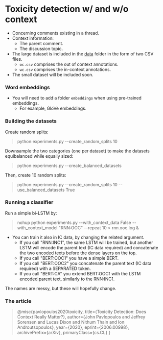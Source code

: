 # Toxicity detection w/ and w/o context
* Concerning comments existing in a thread.
* Context information: 
    * The parent comment.
    * The discussion topic.
* The large dataset is included in the [data](https://github.com/ipavlopoulos/context_toxicity/tree/master/data) folder in the form of two CSV files.
    * `oc.csv` comprises the out of context annotations.
    * `wc.csv` comprises the in-context annotations.
* The small dataset will be included soon.
    
### Word embeddings
* You will need to add a folder `embeddings` when using pre-trained embeddings.
    * For example, GloVe embeddings.

### Building the datasets
Create random splits:
>python experiments.py --create_random_splits 10

Downsample the two categories (one per dataset) to make the datasets equibalanced while equally sized:
>python experiments.py --create_balanced_datasets

Then, create 10 random splits:
>python experiments.py --create_random_splits 10 --use_balanced_datasets True

### Running a classifier

Run a simple bi-LSTM by:
> nohup python experiments.py --with_context_data False --with_context_model "RNN:OOC" --repeat 10 > rnn.ooc.log &

* You can train it also in IC data, by changing the related argument.
    * If you call "RNN:INC1", the same LSTM will be trained, but another LSTM will encode the parent text (IC data required) and concatenate the two encoded texts before the dense layers on the top.
    * If you call "BERT:OOC1" you have a simple BERT.
    * If you call "BERT:OOC2" you concatenate the parent text (IC data required) with a SEPARATED token.
    * If you call "BERT:CA" you extend BERT:OOC1 with the LSTM encoded parent text, similarly to the RNN:INC1.

The names are messy, but these will hopefully change. 

### The article
>@misc{pavlopoulos2020toxicity,
>    title={Toxicity Detection: Does Context Really Matter?},
>    author={John Pavlopoulos and Jeffrey Sorensen and Lucas Dixon and Nithum Thain and Ion Androutsopoulos},
>    year={2020},
>    eprint={2006.00998},
>    archivePrefix={arXiv},
>    primaryClass={cs.CL}
>}

